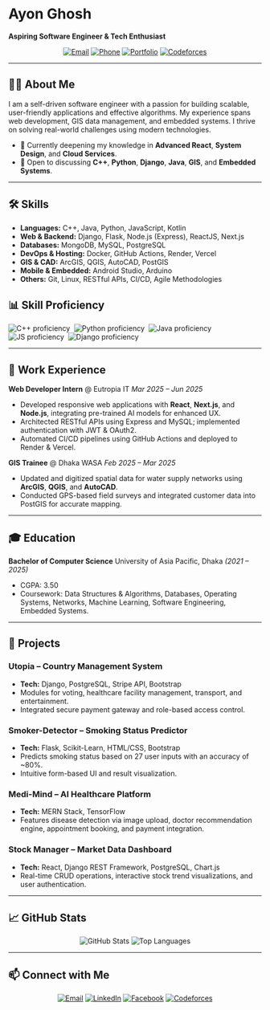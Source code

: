 # Ayon Ghosh

**Aspiring Software Engineer & Tech Enthusiast**

<p align="center">
  <a href="mailto:ayonghosh1114@gmail.com"><img src="https://img.shields.io/badge/Email-ayonghosh1114%40gmail.com-D14836?logo=gmail&logoColor=white&style=for-the-badge" alt="Email"/></a>
  <a href="tel:+8801854328670"><img src="https://img.shields.io/badge/Phone-%2B880%201854328670-25D366?logo=phone&logoColor=white&style=for-the-badge" alt="Phone"/></a>
  <a href="https://ayon7544.github.io" target="_blank"><img src="https://img.shields.io/badge/Portfolio-ayon7544.github.io-4A90E2?logo=github&logoColor=white&style=for-the-badge" alt="Portfolio"/></a>
  <a href="https://codeforces.com/profile/Ayon_Ghosh_02" target="_blank"><img src="https://img.shields.io/badge/Codeforces-Ayon__Ghosh__02-1F8ACB?logo=codeforces&logoColor=white&style=for-the-badge" alt="Codeforces"/></a>
</p>

---

## 👨‍💻 About Me

I am a self-driven software engineer with a passion for building scalable, user-friendly applications and effective algorithms. My experience spans web development, GIS data management, and embedded systems. I thrive on solving real-world challenges using modern technologies.

* 🌱 Currently deepening my knowledge in **Advanced React**, **System Design**, and **Cloud Services**.
* 💬 Open to discussing **C++**, **Python**, **Django**, **Java**, **GIS**, and **Embedded Systems**.

---

## 🛠 Skills

* **Languages:** C++, Java, Python, JavaScript, Kotlin
* **Web & Backend:** Django, Flask, Node.js (Express), ReactJS, Next.js
* **Databases:** MongoDB, MySQL, PostgreSQL
* **DevOps & Hosting:** Docker, GitHub Actions, Render, Vercel
* **GIS & CAD:** ArcGIS, QGIS, AutoCAD, PostGIS
* **Mobile & Embedded:** Android Studio, Arduino
* **Others:** Git, Linux, RESTful APIs, CI/CD, Agile Methodologies

<!-- Skill Proficiency Bars -->

## 📊 Skill Proficiency

<p align="left">
  <img src="https://progress-bar.dev/90/?title=C%2B%2B" alt="C++ proficiency"/>&nbsp;
  <img src="https://progress-bar.dev/85/?title=Python" alt="Python proficiency"/>&nbsp;
  <img src="https://progress-bar.dev/80/?title=Java" alt="Java proficiency"/>&nbsp;
  <img src="https://progress-bar.dev/75/?title=JavaScript" alt="JS proficiency"/>&nbsp;
  <img src="https://progress-bar.dev/70/?title=Django" alt="Django proficiency"/>
</p>

---

## 💼 Work Experience

**Web Developer Intern** @ Eutropia IT
*Mar 2025 – Jun 2025*

* Developed responsive web applications with **React**, **Next.js**, and **Node.js**, integrating pre-trained AI models for enhanced UX.
* Architected RESTful APIs using Express and MySQL; implemented authentication with JWT & OAuth2.
* Automated CI/CD pipelines using GitHub Actions and deployed to Render & Vercel.

**GIS Trainee** @ Dhaka WASA
*Feb 2025 – Mar 2025*

* Updated and digitized spatial data for water supply networks using **ArcGIS**, **QGIS**, and **AutoCAD**.
* Conducted GPS-based field surveys and integrated customer data into PostGIS for accurate mapping.

---

## 🎓 Education

**Bachelor of Computer Science**
University of Asia Pacific, Dhaka  *(2021 – 2025)*

* CGPA: 3.50
* Coursework: Data Structures & Algorithms, Databases, Operating Systems, Networks, Machine Learning, Software Engineering, Embedded Systems.

---

## 🚀 Projects

### Utopia – Country Management System

* **Tech:** Django, PostgreSQL, Stripe API, Bootstrap
* Modules for voting, healthcare facility management, transport, and entertainment.
* Integrated secure payment gateway and role-based access control.

### Smoker-Detector – Smoking Status Predictor

* **Tech:** Flask, Scikit-Learn, HTML/CSS, Bootstrap
* Predicts smoking status based on 27 user inputs with an accuracy of \~80%.
* Intuitive form-based UI and result visualization.

### Medi-Mind – AI Healthcare Platform

* **Tech:** MERN Stack, TensorFlow
* Features disease detection via image upload, doctor recommendation engine, appointment booking, and payment integration.

### Stock Manager – Market Data Dashboard

* **Tech:** React, Django REST Framework, PostgreSQL, Chart.js
* Real-time CRUD operations, interactive stock trend visualizations, and user authentication.

---

## 📈 GitHub Stats

<p align="center">
  <img src="https://github-readme-stats.vercel.app/api?username=ayon7544&show_icons=true&theme=dark" alt="GitHub Stats" />
  <img src="https://github-readme-stats.vercel.app/api/top-langs?username=ayon7544&layout=compact&theme=dark" alt="Top Languages" />
</p>

---

## 📫 Connect with Me

<p align="center">
  <a href="mailto:ayonghosh1114@gmail.com"><img src="https://img.shields.io/badge/Email-D14836?logo=gmail&logoColor=white&style=for-the-badge" alt="Email"/></a>
  <a href="https://linkedin.com/in/ayon-ghosh-128691239" target="_blank"><img src="https://img.shields.io/badge/LinkedIn-0A66C2?logo=linkedin&logoColor=white&style=for-the-badge" alt="LinkedIn"/></a>
  <a href="https://facebook.com/profile.php?id=100068441205320" target="_blank"><img src="https://img.shields.io/badge/Facebook-1877F2?logo=facebook&logoColor=white&style=for-the-badge" alt="Facebook"/></a>
  <a href="https://codeforces.com/profile/ayon_ghosh_02" target="_blank"><img src="https://img.shields.io/badge/Codeforces-1F8ACB?logo=codeforces&logoColor=white&style=for-the-badge" alt="Codeforces"/></a>
</p>
